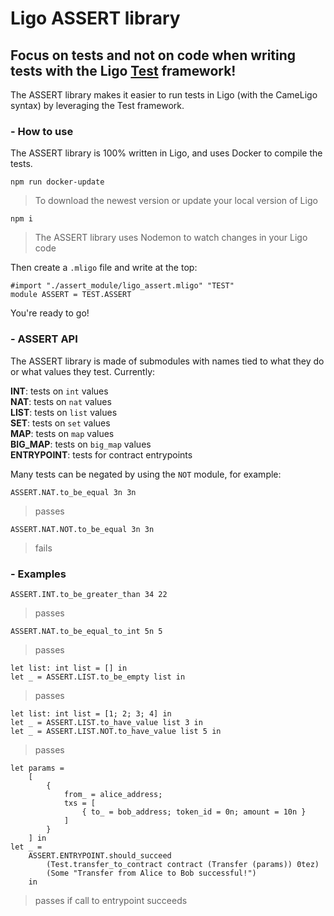 # Ligo ASSERT library

## Focus on tests and not on code when writing tests with the Ligo [Test](https://ligolang.org/docs/advanced/testing#testing-with-test) framework!

The ASSERT library makes it easier to run tests in Ligo (with the CameLigo syntax) by leveraging the Test framework.

### - How to use

The ASSERT library is 100% written in Ligo, and uses Docker to compile the tests.

`npm run docker-update`

> To download the newest version or update your local version of Ligo

`npm i`

> The ASSERT library uses Nodemon to watch changes in your Ligo code

Then create a `.mligo` file and write at the top:

```
#import "./assert_module/ligo_assert.mligo" "TEST"
module ASSERT = TEST.ASSERT
```

You're ready to go!

### - ASSERT API

The ASSERT library is made of submodules with names tied to what they do or what values they test.
Currently:

**INT**: tests on `int` values  
**NAT**: tests on `nat` values  
**LIST**: tests on `list` values  
**SET**: tests on `set` values  
**MAP**: tests on `map` values  
**BIG_MAP**: tests on `big_map` values  
**ENTRYPOINT**: tests for contract entrypoints

Many tests can be negated by using the `NOT` module, for example:

`ASSERT.NAT.to_be_equal 3n 3n`

> passes

`ASSERT.NAT.NOT.to_be_equal 3n 3n`

> fails

### - Examples

`ASSERT.INT.to_be_greater_than 34 22`

> passes

`ASSERT.NAT.to_be_equal_to_int 5n 5`

> passes

```
let list: int list = [] in
let _ = ASSERT.LIST.to_be_empty list in
```

> passes

```
let list: int list = [1; 2; 3; 4] in
let _ = ASSERT.LIST.to_have_value list 3 in
let _ = ASSERT.LIST.NOT.to_have_value list 5 in
```

> passes

```
let params =
    [
        {
            from_ = alice_address;
            txs = [
                { to_ = bob_address; token_id = 0n; amount = 10n }
            ]
        }
    ] in
let _ =
    ASSERT.ENTRYPOINT.should_succeed
        (Test.transfer_to_contract contract (Transfer (params)) 0tez)
        (Some "Transfer from Alice to Bob successful!")
    in
```

> passes if call to entrypoint succeeds
